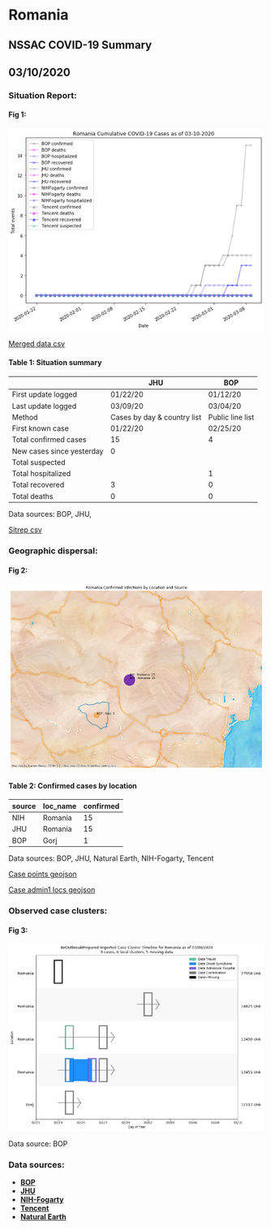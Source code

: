 # Romania
## NSSAC COVID-19 Summary
## 03/10/2020



### Situation Report:
#### Fig 1:
![Romania cases](../merged_histories/Romania_merged_histories.png)

[Merged data csv](https://github.com/SchlittDataSci/SchlittDataSci.github.io/blob/master/data/tables/Romania_merged_daily.csv)

#### Table 1: Situation summary


|                           | JHU                         | BOP              |
|---------------------------|-----------------------------|------------------|
| First update logged       | 01/22/20                    | 01/12/20         |
| Last update logged        | 03/09/20                    | 03/04/20         |
| Method                    | Cases by day & country list | Public line list |
| First known case          | 01/22/20                    | 02/25/20         |
| Total confirmed cases     | 15                          | 4                |
| New cases since yesterday | 0                           |                  |
| Total suspected           |                             |                  |
| Total hospitalized        |                             | 1                |
| Total recovered           | 3                           | 0                |
| Total deaths              | 0                           | 0                |

Data sources: BOP, JHU, 


[Sitrep csv](https://github.com/SchlittDataSci/SchlittDataSci.github.io/blob/master/data/tables/Romania_sitrep.csv)

### Geographic dispersal:
#### Fig 2:
![Romania mapped](../case_locs/Romania_case_locs.png)

#### Table 2: Confirmed cases by location


| source   | loc_name   |   confirmed |
|----------|------------|-------------|
| NIH      | Romania    |          15 |
| JHU      | Romania    |          15 |
| BOP      | Gorj       |           1 |

Data sources: BOP, JHU, Natural Earth, NIH-Fogarty, Tencent


[Case points geojson](https://github.com/SchlittDataSci/SchlittDataSci.github.io/blob/master/data/shapes/Romania_case_locs.geojson)

[Case admin1 locs geojson](https://github.com/SchlittDataSci/SchlittDataSci.github.io/blob/master/data/shapes/Romania_admin1_locs.geojson)

### Observed case clusters:
#### Fig 3:
![Romania cases](../cluster_analysis/Romania_imported_cases_BOP.png)



Data source: BOP


### Data sources:
* **[BOP](https://github.com/beoutbreakprepared/nCoV2019)**
* **[JHU](https://github.com/CSSEGISandData/COVID-19)** 
* **[NIH-Fogarty](https://docs.google.com/spreadsheets/d/1jS24DjSPVWa4iuxuD4OAXrE3QeI8c9BC1hSlqr-NMiU/edit#gid=1187587451)** 
* **[Tencent](https://news.qq.com/zt2020/page/feiyan.htm)**
* **[Natural Earth](https://www.naturalearthdata.com/forums/forum/natural-earth-map-data/cultural-vectors/admin-1-states-provinces-and-their-boundaries/)**

<!-- Global site tag (gtag.js) - Google Analytics -->
<script async src="https://www.googletagmanager.com/gtag/js?id=UA-158816269-1"></script>
<script>
  window.dataLayer = window.dataLayer || [];
  function gtag(){dataLayer.push(arguments);}
  gtag('js', new Date());

  gtag('config', 'UA-158816269-1');
</script>